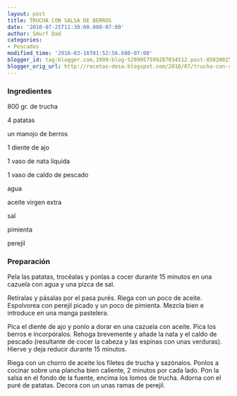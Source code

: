 ```yaml
---
layout: post
title: TRUCHA CON SALSA DE BERROS
date: '2010-07-25T11:30:00.000-07:00'
author: Smurf Dad
categories:
- Pescados
modified_time: '2016-03-16T01:52:56.680-07:00'
blogger_id: tag:blogger.com,1999:blog-5299957599287034512.post-8582002545524281205
blogger_orig_url: http://recetas-desa.blogspot.com/2010/07/trucha-con-salsa-de-berros.html
---
```


<h3>Ingredientes</h3>


800 gr. de trucha

4 patatas

un manojo de berros

1 diente de ajo

1 vaso de nata l&iacute;quida

1 vaso de caldo de pescado

agua

aceite virgen extra

sal

pimienta

perejil

<h3>Preparaci&oacute;n</h3>


Pela las patatas, troc&eacute;alas y ponlas a cocer durante 15 minutos en una cazuela con agua y una pizca de sal.

Ret&iacute;ralas y p&aacute;salas por el pasa pur&eacute;s. Riega con un poco de aceite. Espolvorea con perejil picado y un poco de pimienta. Mezcla bien e introduce en una manga pastelera.

Pica el diente de ajo y ponlo a dorar en una cazuela con aceite. Pica los berros e incorp&oacute;ralos. Rehoga brevemente y a&ntilde;ade la nata y el caldo de pescado (resultante de cocer la cabeza y las espinas con unas verduras). Hierve y deja reducir durante 15 minutos.

Riega con un chorro de aceite los filetes de trucha y saz&oacute;nalos. Ponlos a cocinar sobre una plancha bien caliente, 2 minutos por cada lado. Pon la salsa en el fondo de la fuente, encima los lomos de trucha. Adorna con el pur&eacute; de patatas. Decora con un unas ramas de perejil.

